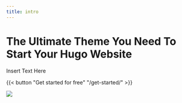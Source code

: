 ```yaml
---
title: intro
---
```


# The Ultimate Theme You Need To Start Your Hugo Website

Insert Text Here

{{< button "Get started for free" "/get-started/" >}}

![](/uploads/hplc_route.png)